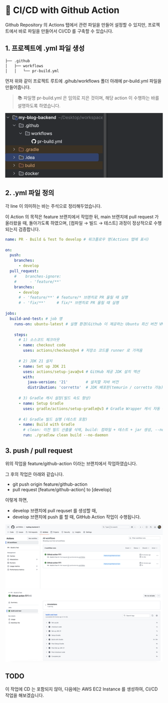 # 🚀 CI/CD with Github Action

Github Repository 의 Actions 탭에서 관련 파일을 만들어 설정할 수 있지만, 프로젝트에서 바로 파일을
만들어서 CI/CD 를 구축할 수 있습니다.

## 1. 프로젝트에 .yml 파일 생성

```shell
├── .github
│   ├── workflows
│   │   └── pr-build.yml
```

먼저 위와 같이 프로젝트 루트에 .gihub/workflows 폴더 아래에 pr-build.yml 파일을 만들어줍니다.

> 📚 파일명 pr-build.yml 은 임의로 지은 것이며, 해당 action 이 수행하는 바를 설명하도록 하였습니다.

![Action 파일구조](./assets/github-action_01.png)

## 2. .yml 파일 정의

각 line 이 의미하는 바는 주석으로 정리해두었습니다.

이 Action 의 목적은 feature 브랜치에서 작업한 뒤, main 브랜치에 pull request 가 올라왔을 때,
돌아가도록 하였으며, [컴파일 → 빌드 → 테스트] 과정이 정상적으로 수행되는지 검증합니다.

```yml
name: PR - Build & Test To develop # 워크플로우 명(Actions 탭에 표시)

on:
  push:
    branches:
      - develop
  pull_request:
    #    branches-ignore:
    #      - 'feature/**'
    branches:
      - develop
      # - 'feature/**' # feature/* 브랜치로 PR 올릴 때 실행
      # - 'fix/**'     # fix/* 브랜치로 PR 올릴 때 실행

jobs:
  build-and-test: # job 명
    runs-on: ubuntu-latest # 실행 환경(Github 이 제공하는 Ubuntu 최신 버전 VM)

    steps:
      # 1) 소스코드 체크아웃
      - name: checkout code
        uses: actions/checkout@v4 # 저장소 코드를 runner 로 가져옴

      # 2) JDK 21 설치
      - name: Set up JDK 21
        uses: actions/setup-java@v4 # GitHub 제공 JDK 설치 액션
        with:
          java-version: '21'        # 설치할 자바 버전
          distribution: 'corretto'  # JDK 배포판(temurin / corretto 가능)

      # 3) Gradle 캐시 설정(빌드 속도 향상)
      - name: Setup Gradle
        uses: gradle/actions/setup-gradle@v3 # Gradle Wrapper 캐시 자동 관리

      # 4) Gradle 빌드 실행 (테스트 포함)
      - name: Build with Gradle
        # clean: 이전 빌드 산출물 삭제, build: 컴파일 + 테스트 + jar 생성, --no-daemon: CI 환경에서는 백그라운드 데몬 실행 방지
        run: ./gradlew clean build --no-daemon
```

## 3. push / pull request

위의 작업을 feature/github-action 이라는 브랜치에서 작업하였습니다.

그 후의 작업은 아래와 같습니다.

- git push origin feature/github-action
- pull request [feature/github-action] to [develop]

이렇게 하면,

- develop 브랜치에 pull requset 를 생성할 때,
- develop 브랜치에 push 를 할 때,
GitHub Action 작업이 수행됩니다.

![Action 성공 화면1](./assets/github-action_02.png)
![Action 성공 화면2](./assets/github-action_03.png)

## TODO

이 작업에 CD 는 포함되지 않아, 다음에는 AWS EC2 Instance 를 생성하여, CI/CD 작업을 해보겠습니다.
